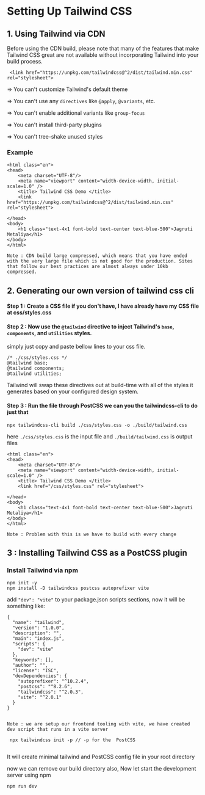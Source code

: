 # Setting Up Tailwind CSS

## 1. Using Tailwind via CDN

Before using the CDN build, please note that many of the features that make Tailwind CSS great are not available without incorporating Tailwind into your build process.

```
 <link href="https://unpkg.com/tailwindcss@^2/dist/tailwind.min.css" rel="stylesheet">
```

=> You can't customize Tailwind's default theme

=> You can't use any `directives` like `@apply`, `@variants`, etc.

=> You can't enable additional variants like `group-focus`

=> You can't install third-party plugins

=> You can't tree-shake unused styles

### Example 

```
<html class="en">
<head>
    <meta charset="UTF-8"/>
    <meta name="viewport" content="width-device-width, initial-scale=1.0" /> 
    <title> Tailwind CSS Demo </title>
    <link href="https://unpkg.com/tailwindcss@^2/dist/tailwind.min.css" rel="stylesheet">

</head>
<body>
    <h1 class="text-4x1 font-bold text-center text-blue-500">Jagruti Metaliya</h1>
</body>
</html>

```
`Note : CDN build large compressed, which means that you have ended with the very large file which is not good for the production. Sites that follow our best practices are almost always under 10kb compressed.`

## 2. Generating our own version of tailwind css cli


#### Step 1 : Create a CSS file if you don't have, I have already have my CSS file at css/styles.css 

#### Step 2 : Now use the `@tailwind` directive to inject Tailwind's `base`, `components`, and `utilities` styles. 

simply just copy and paste bellow lines to your css file.

```
/* ./css/styles.css */
@tailwind base;
@tailwind components;
@tailwind utilities;

```

Tailwind will swap these directives out at build-time with all of the styles it generates based on your configured design system.

#### Step 3 : Run the file through PostCSS we can you the tailwindcss-cli to do just that
 ` npx tailwindcss-cli build ./css/styles.css -o ./build/tailwind.css `

here `./css/styles.css` is the input file and `./build/tailwind.css` is output files 

```
<html class="en">
<head>
    <meta charset="UTF-8"/>
    <meta name="viewport" content="width-device-width, initial-scale=1.0" /> 
    <title> Tailwind CSS Demo </title>
    <link href="/css/styles.css" rel="stylesheet">

</head>
<body>
    <h1 class="text-4x1 font-bold text-center text-blue-500">Jagruti Metaliya</h1>
</body>
</html>

```

`Note : Problem with this is we have to build with every change` 

## 3 : Installing Tailwind CSS as a PostCSS plugin

### Install Tailwind via npm

```
npm init -y
npm install -D tailwindcss postcss autoprefixer vite

```
 add `"dev": "vite"` to your package.json scripts sections, now it will be something like: 
 
```
{
  "name": "tailwind",
  "version": "1.0.0",
  "description": "",
  "main": "index.js",
  "scripts": {
    "dev": "vite"
  },
  "keywords": [],
  "author": "",
  "license": "ISC",
  "devDependencies": {
    "autoprefixer": "^10.2.4",
    "postcss": "^8.2.6",
    "tailwindcss": "^2.0.3",
    "vite": "^2.0.1"
  }
}


```

`Note : we are setup our frontend tooling with vite, we have created dev script that runs in a vite server`

```
 npx tailwindcss init -p // -p for the  PostCSS 
 
 ```
It will create minimal  tailwind and PostCSS config file in your root directory 

now we can remove our build directory also, Now let start the development server using npm  

` npm run dev `







